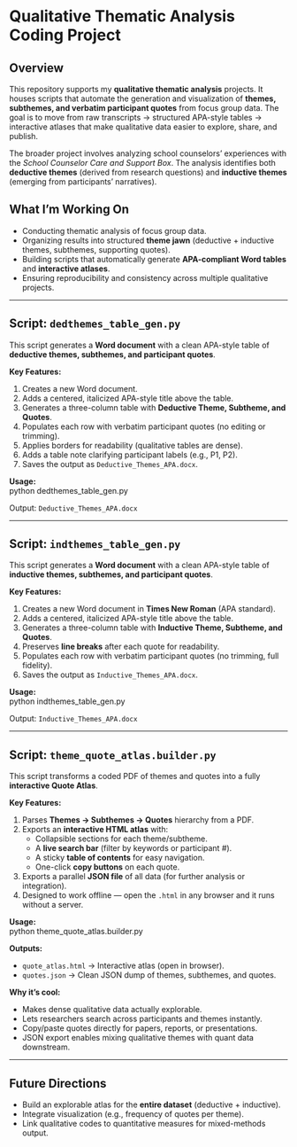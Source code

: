 # Qualitative Thematic Analysis Coding Project

## Overview  
This repository supports my **qualitative thematic analysis** projects. It houses scripts that automate the generation and visualization of **themes, subthemes, and verbatim participant quotes** from focus group data. The goal is to move from raw transcripts → structured APA-style tables → interactive atlases that make qualitative data easier to explore, share, and publish.  

The broader project involves analyzing school counselors’ experiences with the *School Counselor Care and Support Box*. The analysis identifies both **deductive themes** (derived from research questions) and **inductive themes** (emerging from participants’ narratives).  

## What I’m Working On  
- Conducting thematic analysis of focus group data.  
- Organizing results into structured **theme jawn** (deductive + inductive themes, subthemes, supporting quotes).  
- Building scripts that automatically generate **APA-compliant Word tables** and **interactive atlases**.  
- Ensuring reproducibility and consistency across multiple qualitative projects.  

---

## Script: `dedthemes_table_gen.py`  
This script generates a **Word document** with a clean APA-style table of **deductive themes, subthemes, and participant quotes**.  

**Key Features:**  
1. Creates a new Word document.  
2. Adds a centered, italicized APA-style title above the table.  
3. Generates a three-column table with **Deductive Theme, Subtheme, and Quotes**.  
4. Populates each row with verbatim participant quotes (no editing or trimming).  
5. Applies borders for readability (qualitative tables are dense).  
6. Adds a table note clarifying participant labels (e.g., P1, P2).  
7. Saves the output as `Deductive_Themes_APA.docx`.  

**Usage:**  
    python dedthemes_table_gen.py  

Output: `Deductive_Themes_APA.docx`

---

## Script: `indthemes_table_gen.py`  
This script generates a **Word document** with a clean APA-style table of **inductive themes, subthemes, and participant quotes**.  

**Key Features:**  
1. Creates a new Word document in **Times New Roman** (APA standard).  
2. Adds a centered, italicized APA-style title above the table.  
3. Generates a three-column table with **Inductive Theme, Subtheme, and Quotes**.  
4. Preserves **line breaks** after each quote for readability.  
5. Populates each row with verbatim participant quotes (no trimming, full fidelity).  
6. Saves the output as `Inductive_Themes_APA.docx`.  

**Usage:**  
    python indthemes_table_gen.py  

Output: `Inductive_Themes_APA.docx`

---

## Script: `theme_quote_atlas.builder.py`  
This script transforms a coded PDF of themes and quotes into a fully **interactive Quote Atlas**.  

**Key Features:**  
1. Parses **Themes → Subthemes → Quotes** hierarchy from a PDF.  
2. Exports an **interactive HTML atlas** with:  
   - Collapsible sections for each theme/subtheme.  
   - A **live search bar** (filter by keywords or participant #).  
   - A sticky **table of contents** for easy navigation.  
   - One-click **copy buttons** on each quote.  
3. Exports a parallel **JSON file** of all data (for further analysis or integration).  
4. Designed to work offline — open the `.html` in any browser and it runs without a server.  

**Usage:**  
    python theme_quote_atlas.builder.py  

**Outputs:**  
- `quote_atlas.html` → Interactive atlas (open in browser).  
- `quotes.json` → Clean JSON dump of themes, subthemes, and quotes.  

**Why it’s cool:**  
- Makes dense qualitative data actually explorable.  
- Lets researchers search across participants and themes instantly.  
- Copy/paste quotes directly for papers, reports, or presentations.  
- JSON export enables mixing qualitative themes with quant data downstream.  

---

## Future Directions  
- Build an explorable atlas for the **entire dataset** (deductive + inductive).  
- Integrate visualization (e.g., frequency of quotes per theme).  
- Link qualitative codes to quantitative measures for mixed-methods output.  
